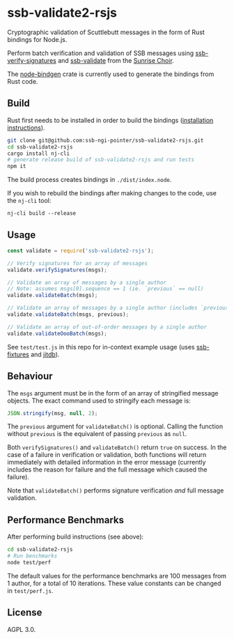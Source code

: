 # ssb-validate2-rsjs

Cryptographic validation of Scuttlebutt messages in the form of Rust bindings for Node.js.

Perform batch verification and validation of SSB messages using [ssb-verify-signatures](https://crates.io/crates/ssb-verify-signatures) and [ssb-validate](https://crates.io/crates/ssb-validate) from the [Sunrise Choir](https://github.com/sunrise-choir).

The [node-bindgen](https://github.com/infinyon/node-bindgen) crate is currently used to generate the bindings from Rust code.

## Build

Rust first needs to be installed in order to build the bindings ([installation instructions](https://rustup.rs/)).

```bash
git clone git@github.com:ssb-ngi-pointer/ssb-validate2-rsjs.git
cd ssb-validate2-rsjs
cargo install nj-cli
# generate release build of ssb-validate2-rsjs and run tests
npm it
```

The build process creates bindings in `./dist/index.node`.

If you wish to rebuild the bindings after making changes to the code, use the `nj-cli` tool:

`nj-cli build --release`

## Usage

```javascript
const validate = require('ssb-validate2-rsjs');

// Verify signatures for an array of messages
validate.verifySignatures(msgs);

// Validate an array of messages by a single author
// Note: assumes msgs[0].sequence == 1 (ie. `previous` == null)
validate.validateBatch(msgs);

// Validate an array of messages by a single author (includes `previous`)
validate.validateBatch(msgs, previous);

// Validate an array of out-of-order messages by a single author
validate.validateOooBatch(msgs);
```

See `test/test.js` in this repo for in-context example usage (uses [ssb-fixtures](https://github.com/ssb-ngi-pointer/ssb-fixtures) and [jitdb](https://github.com/ssb-ngi-pointer/jitdb)).

## Behaviour

The `msgs` argument must be in the form of an array of stringified message objects. The exact command used to stringify each message is:

```javascript
JSON.stringify(msg, null, 2);
```

The `previous` argument for `validateBatch()` is optional. Calling the function without `previous` is the equivalent of passing `previous` as `null`.

Both `verifySignatures()` and `validateBatch()` return `true` on success. In the case of a failure in verification or validation, both functions will return immediately with detailed information in the error message (currently includes the reason for failure and the full message which caused the failure).

Note that `validateBatch()` performs signature verification _and_ full message validation.

## Performance Benchmarks

After performing build instructions (see above):

```bash
cd ssb-validate2-rsjs
# Run benchmarks
node test/perf
```

The default values for the performance benchmarks are 100 messages from 1 author, for a total of 10 iterations. These value constants can be changed in `test/perf.js`.

## License

AGPL 3.0.
